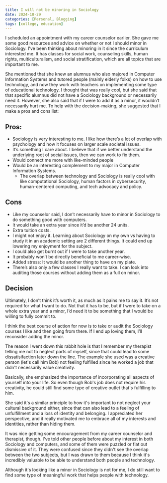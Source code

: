 ```yaml
---
title: I will not be minoring in Sociology
date: 2024-10-29
categories: [Personal, Blogging]
tags: [college, education]   
---
```


I scheduled an appointment with my career counselor earlier. She gave me some good resources and advice on whether or not I should minor in Sociology. I've been thinking about minoring in it since the curriculum interested me. It has classes for social work, counseling skills, human rights, multiculturalism, and social stratification, which are all topics that are important to me. 

She mentioned that she knew an alumnus who also majored in Computer Information Systems and tutored people (mainly elderly folks) on how to use technology, and now they work with teachers on implementing some type of educational technology. I thought that was really cool, but she said that that specific alumnus did not have a Sociology background or necessarily need it. However, she also said that if I were to add it as a minor, it wouldn’t necessarily hurt me. To help with the decision-making, she suggested that I make a pros and cons list:

## Pros:

* Sociology is very interesting to me. I like how there’s a lot of overlap with psychology and how it focuses on larger scale societal issues.
* It’s something I care about. I believe that if we better understand the underlying root of social issues, then we can work to fix them.
* Would connect me more with like-minded people
* Would be an interesting complement to my major in Computer Information Systems. 
  * The overlap between technology and Sociology is really cool with like computational Sociology, human factors in cybersecurity, human-centered computing, and tech advocacy and policy.

## Cons

* Like my counselor said, I don’t necessarily have to minor in Sociology to do something good with computers.
* It would take an extra year since it’d be another 24 units.
* Extra tuition costs.
* I might not enjoy it. Learning about Sociology on my own vs having to study it in an academic setting are 2 different things. It could end up lowering my enjoyment for the subject.
* I could also get burnt out if I were to take another year.
* It probably won’t be directly beneficial to me career-wise.
* Added stress: It would be another thing to have on my plate.
* There’s also only a few classes I really want to take. I can look into auditing those courses without adding them as a full on minor.

## Decision

Ultimately, I don’t think it’s worth it, as much as it pains me to say it. It’s not required for what I want to do. Not that it has to be, but if I were to take on a whole extra year and a minor, I’d need it to be something that I would be willing to fully commit to. 

I think the best course of action for now is to take or audit the Sociology courses I like and then going from there. If I end up loving them, I’ll reconsider adding the minor.

The reason I went down this rabbit hole is that I remember my therapist telling me not to neglect parts of myself, since that could lead to some dissatisifaction later down the line. The example she used was a creative person (let's call him Bob) not feeling fulfilled since he worked a job that didn't necessarily value creativity. 

Basically, she emphasized the importance of incorporating all aspects of yourself into your life. So even though Bob's job does not require his creativity, he could still find some type of creative outlet that's fulfilling to him. 

She said it's a similar principle to how it's important to not neglect your cultural background either, since that can also lead to a feeling of unfulfillment and a loss of identity and belonging. I appreciated her perspective, and it really motivated me to embrace all of my interests and identities, rather than hiding them.

It was nice getting some encouragement from my career counselor and therapist, though. I've told other people before about my interest in both Sociology and computers, and some of them were puzzled or flat out dismissive of it. They were confused since they didn't see the overlap between the two subjects, but I was drawn to them because I think it's incredibly valuable to be able to understand both people and technology.

Although it's looking like a minor in Sociology is not for me, I do still want to find some type of meaningful work that helps people with technology. 
